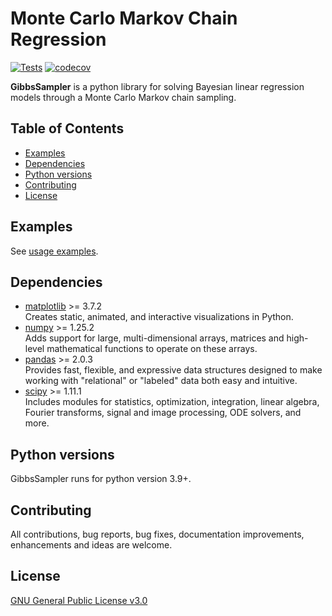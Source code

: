 # Monte Carlo Markov Chain Regression

[![Tests](https://github.com/AndreaBlengino/GibbsSampler/actions/workflows/tests.yml/badge.svg)](https://github.com/AndreaBlengino/GibbsSampler/actions/workflows/tests.yml)
[![codecov](https://codecov.io/gh/AndreaBlengino/GibbsSampler/graph/badge.svg?token=T7FMO9ACJW)](https://codecov.io/gh/AndreaBlengino/GibbsSampler)


**GibbsSampler** is a python library for solving Bayesian linear 
regression models through a Monte Carlo Markov chain sampling.

## Table of Contents

- [Examples](#examples)
- [Dependencies](#dependencies)
- [Python versions](#python-versions)
- [Contributing](#contributing)
- [License](#license)

## Examples

See [usage examples](https://github.com/AndreaBlengino/GibbsSampler/tree/master/examples).

## Dependencies

- [matplotlib](https://matplotlib.org) >= 3.7.2  
  Creates static, animated, and interactive visualizations in Python.
- [numpy](https://numpy.org) >= 1.25.2  
  Adds support for large, multi-dimensional arrays, matrices and 
  high-level mathematical functions to operate on these arrays.
- [pandas](https://pandas.pydata.org) >= 2.0.3  
  Provides fast, flexible, and expressive data structures designed to 
  make working with "relational" or "labeled" data both easy and 
  intuitive. 
- [scipy](https://scipy.org) >= 1.11.1  
  Includes modules for statistics, optimization, integration, linear 
  algebra, Fourier transforms, signal and image processing, ODE solvers, 
  and more.

## Python versions

GibbsSampler runs for python version 3.9+.

## Contributing

All contributions, bug reports, bug fixes, documentation improvements, 
enhancements and ideas are welcome.

## License

[GNU General Public License v3.0](https://github.com/AndreaBlengino/GibbsSampler/blob/master/LICENSE)
